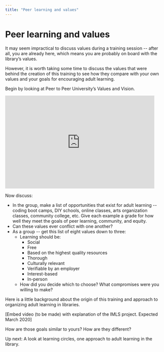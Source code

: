 ```yaml
---
title: "Peer learning and values"
---
```

# Peer learning and values

It may seem impractical to discuss values during a training session -- after all, you are already here, which means you are probably on board with the library’s values. 

However, it is worth taking some time to discuss the values that were behind the creation of this training to see how they compare with your own values and your goals for encouraging adult learning.

Begin by looking at Peer to Peer University’s Values and Vision.
<iframe src="https://docs.google.com/presentation/d/e/2PACX-1vTC7qJDbRjcoEohzKBwC39S13yJf-yRrzPlLue6_4uav7vd7ZTq__MWzcjvtYY9r3GnwQRFiw7ZHw2Y/embed?slide=id.g7e022b973a_0_20&start=false&loop=false&delayms=3000" frameborder="0" width="480" height="299" allowfullscreen="true" mozallowfullscreen="true" webkitallowfullscreen="true"></iframe>

Now discuss:
- In the group, make a list of opportunities that exist for adult learning -- coding boot camps, DIY schools, online classes, arts organization classes, community college, etc. Give each example a grade for how well they meet the goals of peer learning, community, and equity.
- Can these values ever conflict with one another?
- As a group -- get this list of eight values down to three:
   - Learning should be:
      - Social
      - Free
      - Based on the highest quality resources
      - Thorough
      - Culturally relevant
      - Verifiable by an employer
      - Interest-based
      - In-person
   - How did you decide which to choose? What compromises were you willing to make?


Here is a little background about the origin of this training and approach to organizing adult learning in libraries.

[Embed video (to be made) with explanation of the IMLS project. Expected March 2020]

How are those goals similar to yours? How are they different?

Up next: A look at learning circles, one approach to adult learning in the library.
